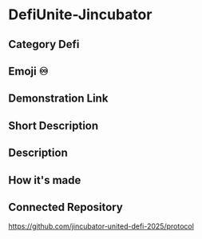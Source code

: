 # DefiUnite-Jincubator

## Category Defi

## Emoji :infinity:

## Demonstration Link

## Short Description

## Description

## How it's made

## Connected Repository

https://github.com/jincubator-united-defi-2025/protocol
